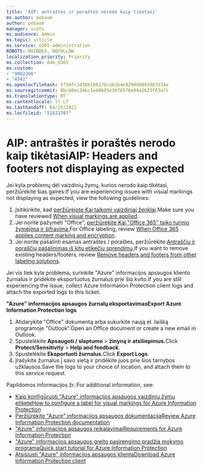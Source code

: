```yaml
---
title: 'AIP: antraštės ir poraštės nerodo kaip tikėtasi'
ms.author: pebaum
author: pebaum
manager: scotv
ms.audience: Admin
ms.topic: article
ms.service: o365-administration
ROBOTS: NOINDEX, NOFOLLOW
localization_priority: Priority
ms.collection: Adm_O365
ms.custom:
- "9002266"
- "4541"
ms.openlocfilehash: 5f50fc1d38618017bca61b4e9290d9893983534e
ms.sourcegitcommit: 8bc60ec34bc1e40685e3976576e04a2623f63a7c
ms.translationtype: MT
ms.contentlocale: lt-LT
ms.lasthandoff: 04/15/2021
ms.locfileid: "51821707"
---
```

# <a name="aip-headers-and-footers-not-displaying-as-expected"></a><span data-ttu-id="6e887-102">AIP: antraštės ir poraštės nerodo kaip tikėtasi</span><span class="sxs-lookup"><span data-stu-id="6e887-102">AIP: Headers and footers not displaying as expected</span></span>

<span data-ttu-id="6e887-103">Jei kyla problemų dėl vaizdinių žymų, kurios nerodo kaip tikėtasi, peržiūrėkite šias gaires:</span><span class="sxs-lookup"><span data-stu-id="6e887-103">If you are experiencing issues with visual markings not displaying as expected, view the following guidelines:</span></span>

1. <span data-ttu-id="6e887-104">Įsitikinkite, kad [peržiūrėjote Kai taikomi vaizdiniai ženklai](https://docs.microsoft.com/azure/information-protection/configure-policy-markings#when-visual-markings-are-applied).</span><span class="sxs-lookup"><span data-stu-id="6e887-104">Make sure you have reviewed [When visual markings are applied](https://docs.microsoft.com/azure/information-protection/configure-policy-markings#when-visual-markings-are-applied).</span></span>
2. <span data-ttu-id="6e887-105">Jei norite pažymėti "Office", [peržiūrėkite Kai "Office 365" taiko turinio žymėjimą ir šifravimą.](https://docs.microsoft.com/microsoft-365/compliance/sensitivity-labels-office-apps#when-office-apps-apply-content-marking-and-encryption)</span><span class="sxs-lookup"><span data-stu-id="6e887-105">For Office labeling, review [When Office 365 applies content marking and encryption](https://docs.microsoft.com/microsoft-365/compliance/sensitivity-labels-office-apps#when-office-apps-apply-content-marking-and-encryption).</span></span>
3. <span data-ttu-id="6e887-106">Jei norite pašalinti esamas antraštes / poraštes, peržiūrėkite [Antraščių ir poraščių pašalinimas iš kitų etikečių sprendimų.](https://docs.microsoft.com/azure/information-protection/rms-client/client-admin-guide-customizations#remove-headers-and-footers-from-other-labeling-solutions)</span><span class="sxs-lookup"><span data-stu-id="6e887-106">If you want to remove existing headers/footers, review [Remove headers and footers from other labeling solutions](https://docs.microsoft.com/azure/information-protection/rms-client/client-admin-guide-customizations#remove-headers-and-footers-from-other-labeling-solutions).</span></span>

<span data-ttu-id="6e887-107">Jei vis tiek kyla problema, surinkite "Azure" informacijos apsaugos kliento žurnalus ir pridėkite eksportuotus žurnalus prie šio kvito.</span><span class="sxs-lookup"><span data-stu-id="6e887-107">If you are still experiencing the issue, collect Azure Information Protection client logs and attach the exported logs to this ticket.</span></span>

<span data-ttu-id="6e887-108">**"Azure" informacijos apsaugos žurnalų eksportavimas**</span><span class="sxs-lookup"><span data-stu-id="6e887-108">**Export Azure Information Protection logs**</span></span>

1. <span data-ttu-id="6e887-109">Atidarykite "Office" dokumentą arba sukurkite naują el. laišką programoje "Outlook".</span><span class="sxs-lookup"><span data-stu-id="6e887-109">Open an Office document or create a new email in Outlook.</span></span>
2. <span data-ttu-id="6e887-110">Spustelėkite **Apsaugoti / slaptumo**  >  **žinyną ir atsiliepimus.**</span><span class="sxs-lookup"><span data-stu-id="6e887-110">Click **Protect/Sensitivity** > **Help and feedback**.</span></span>
3. <span data-ttu-id="6e887-111">Spustelėkite **Eksportuoti žurnalus.**</span><span class="sxs-lookup"><span data-stu-id="6e887-111">Click **Export Logs**.</span></span>
4. <span data-ttu-id="6e887-112">Įrašykite žurnalus į savo vietą ir pridėkite juos prie šios tarnybos užklausos.</span><span class="sxs-lookup"><span data-stu-id="6e887-112">Save the logs to your choice of location, and attach them to this service request.</span></span>

<span data-ttu-id="6e887-113">Papildomos informacijos žr.:</span><span class="sxs-lookup"><span data-stu-id="6e887-113">For additional information, see:</span></span>

- [<span data-ttu-id="6e887-114">Kaip konfigūruoti "Azure" informacijos apsaugos vaizdinių žymų etiketę</span><span class="sxs-lookup"><span data-stu-id="6e887-114">How to configure a label for visual markings for Azure Information Protection</span></span>](https://docs.microsoft.com/azure/information-protection/configure-policy-markings)
- [<span data-ttu-id="6e887-115">Peržiūrėkite "Azure" informacijos apsaugos dokumentaciją</span><span class="sxs-lookup"><span data-stu-id="6e887-115">Review Azure Information Protection documentation</span></span>](https://docs.microsoft.com/azure/information-protection/what-is-information-protection)
- [<span data-ttu-id="6e887-116">"Azure" informacijos apsaugos reikalavimai</span><span class="sxs-lookup"><span data-stu-id="6e887-116">Requirements for Azure Information Protection</span></span>](https://docs.microsoft.com/azure/information-protection/get-started/requirements)
- [<span data-ttu-id="6e887-117">"Azure" informacijos apsaugos greito pasirengimo pradžia mokymo programa</span><span class="sxs-lookup"><span data-stu-id="6e887-117">Quick start tutorial for Azure Information Protection</span></span>](https://docs.microsoft.com/azure/information-protection/get-started/infoprotect-quick-start-tutorial)
- [<span data-ttu-id="6e887-118">Atsisiųsti "Azure" informacijos apsaugos klientą</span><span class="sxs-lookup"><span data-stu-id="6e887-118">Download Azure Information Protection client</span></span>](https://www.microsoft.com/download/details.aspx?id=53018)
